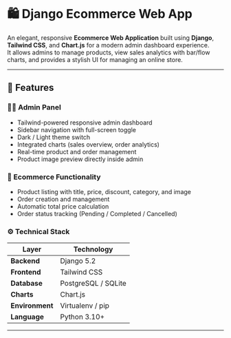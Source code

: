 # 🛍️ Django Ecommerce Web App

An elegant, responsive **Ecommerce Web Application** built using **Django**, **Tailwind CSS**, and **Chart.js** for a modern admin dashboard experience.  
It allows admins to manage products, view sales analytics with bar/flow charts, and provides a stylish UI for managing an online store.

---

## 🚀 Features

### 🧑‍💼 Admin Panel
- Tailwind-powered responsive admin dashboard  
- Sidebar navigation with full-screen toggle  
- Dark / Light theme switch  
- Integrated charts (sales overview, order analytics)  
- Real-time product and order management  
- Product image preview directly inside admin  

### 🛒 Ecommerce Functionality
- Product listing with title, price, discount, category, and image  
- Order creation and management  
- Automatic total price calculation  
- Order status tracking (Pending / Completed / Cancelled)  

### ⚙️ Technical Stack

| Layer | Technology |
|-------|-------------|
| **Backend** | Django 5.2 |
| **Frontend** | Tailwind CSS |
| **Database** | PostgreSQL / SQLite |
| **Charts** | Chart.js |
| **Environment** | Virtualenv / pip |
| **Language** | Python 3.10+ |

---



